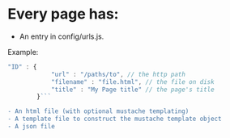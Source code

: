 # Every page has:
- An entry in config/urls.js.

 Example:

```javascript
"ID" : {
            "url" : "/paths/to", // the http path
            "filename" : "file.html", // the file on disk
            "title" : "My Page title" // the page's title
        }```

- An html file (with optional mustache templating)
- A template file to construct the mustache template object
- A json file
    
